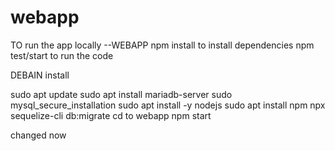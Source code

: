 # webapp

TO run the app locally --WEBAPP 
npm install  to install dependencies
npm test/start to run the code 


DEBAIN install


sudo apt update
sudo apt install mariadb-server
sudo mysql_secure_installation
sudo apt install -y nodejs
sudo apt install npm
npx sequelize-cli db:migrate
cd to webapp
npm start

changed now
